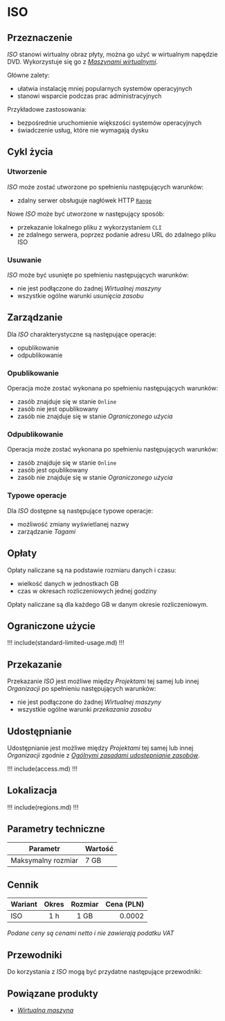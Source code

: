 # ISO

## Przeznaczenie

*ISO* stanowi wirtualny obraz płyty, można go użyć w wirtualnym napędzie DVD. Wykorzystuje się go z *[Maszynami wirtualnymi](/resource/compute/virtual-machine.md)*.

Główne zalety:

 * ułatwia instalację mniej popularnych systemów operacyjnych
 * stanowi wsparcie podczas prac administracyjnych

Przykładowe zastosowania:

 * bezpośrednie uruchomienie większości systemów operacyjnych
 * świadczenie usług, które nie wymagają dysku

## Cykl życia

### Utworzenie

*ISO* może zostać utworzone po spełnieniu następujących warunków:

 * zdalny serwer obsługuje nagłówek HTTP [`Range`](https://tools.ietf.org/html/rfc7233)

Nowe *ISO* może być utworzone w następujący sposób:

 * przekazanie lokalnego pliku z wykorzystaniem `CLI`
 * ze zdalnego serwera, poprzez podanie adresu URL do zdalnego pliku ISO

### Usuwanie

*ISO* może być usunięte po spełnieniu następujących warunków:

 * nie jest podłączone do żadnej *Wirtualnej maszyny*
 * wszystkie ogólne warunki *usunięcia zasobu*

## Zarządzanie

Dla *ISO* charakterystyczne są następujące operacje:

 * opublikowanie
 * odpublikowanie
 
### Opublikowanie

Operacja może zostać wykonana po spełnieniu następujących warunków:

 * zasób znajduje się w stanie ```Online```
 * zasób nie jest opublikowany
 * zasób nie znajduje się w stanie *Ograniczonego użycia*

### Odpublikowanie

Operacja może zostać wykonana po spełnieniu następujących warunków:

 * zasób znajduje się w stanie ```Online```
 * zasób jest opublikowany
 * zasób nie znajduje się w stanie *Ograniczonego użycia*

### Typowe operacje

Dla *ISO* dostępne są następujące typowe operacje:

 * możliwość zmiany wyświetlanej nazwy
 * zarządzanie *Tagami*

## Opłaty

Opłaty naliczane są na podstawie rozmiaru danych i czasu:

 * wielkość danych w jednostkach GB
 * czas w okresach rozliczeniowych jednej godziny

Opłaty naliczane są dla każdego GB w danym okresie rozliczeniowym.

## Ograniczone użycie

!!! include(standard-limited-usage.md) !!!

## Przekazanie

Przekazanie *ISO* jest możliwe między *Projektami* tej samej lub innej *Organizacji* po spełnieniu następujących warunków:

 * nie jest podłączone do żadnej *Wirtualnej maszyny*
 * wszystkie ogólne warunki *przekazania zasobu*

## Udostępnianie

Udostępnianie jest możliwe między *Projektami* tej samej lub innej *Organizacji* zgodnie z *[Ogólnymi zasadami udostępnianie zasobów](/platform/resource.md)*.

!!! include(access.md) !!!

## Lokalizacja

!!! include(regions.md) !!!

## Parametry techniczne

Parametr           | Wartość
------------------ | ---
Maksymalny rozmiar | 7 GB

## Cennik

Wariant | Okres      | Rozmiar | Cena (PLN)
------- | :--------: | :-----: | ---------:
ISO     | 1 h        | 1 GB    |     0.0002

*Podane ceny są cenami netto i nie zawierają podatku VAT*

## Przewodniki

Do korzystania z *ISO* mogą być przydatne następujące przewodniki:

<PageList path_re="guide/storage/iso/"/>

## Powiązane produkty

 * *[Wirtualna maszyna](/resource/compute/virtual-machine.md)*